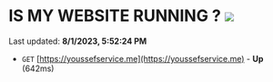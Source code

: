 # IS MY WEBSITE RUNNING ? [![](https://img.shields.io/static/v1?label=Sponsor&message=%E2%9D%A4&logo=GitHub&color=%23fe8e86)](https://github.com/sponsors/<username>)

Last updated: **8/1/2023, 5:52:24 PM**

- `GET` [https://youssefservice.me](https://youssefservice.me) - **Up** (642ms)
